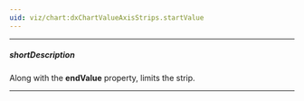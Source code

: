 ```yaml
---
uid: viz/chart:dxChartValueAxisStrips.startValue
---
```

---
##### shortDescription
Along with the **endValue** property, limits the strip.

---
